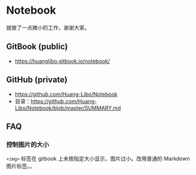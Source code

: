 # Notebook

就做了一点微小的工作，谢谢大家。

## GitBook (public)

- <https://huanglibo.gitbook.io/notebook/>

## GitHub (private)

- <https://github.com/Huang-Libo/Notebook>
- 目录：<https://github.com/Huang-Libo/Notebook/blob/master/SUMMARY.md>

## FAQ

### 控制图片的大小

`<img>` 标签在 gitbook 上未按指定大小显示，图片过小。改用普通的 Markdown 图片标签。。
